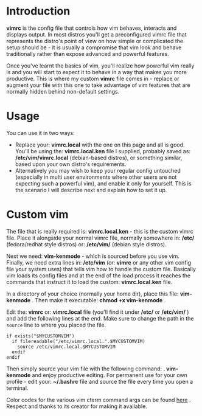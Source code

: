 Introduction
============

**vimrc** is the config file that controls how vim behaves, interacts and displays output.
In most distros you'll get a preconfigured vimrc file that represents the distro's
point of view on how simple or complicated the setup should be - it is usually a
compromise that vim look and behave traditionally rather than expose advanced
and powerful features.

Once you've learnt the basics of vim, you'll realize how powerful vim really is
and you will start to expect it to behave in a way that makes you more productive.
This is where my custom **vimrc** file comes in - replace or augment your file
with this one to take advantage of vim features that are normally hidden behind
non-default settings.


Usage
=====

You can use it in two ways:
* Replace your:  **vimrc.local**  with the one on this page and all is good.
You'll be using the:  **vimrc.local.ken**  file I supplied, probably saved
as:  **/etc/vim/vimrc.local**  (debian-based distros), or something similar,
based upon your own distro's requirements.
* Alternatively you may wish to keep your regular config untouched
(especially in multi user environments where other users are not expecting such a powerful vim),
and enable it only for yourself.
This is the scenario I will describe next and explain how to set it up.


Custom vim
==========

The file that is really required is:   **vimrc.local.ken**   - this is the custom vimrc file.
Place it alongside your normal vimrc file, normally somewhere in:  **/etc/**  (fedora/redhat
style distros) or:  **/etc/vim/** (debian style distros).

Next we need: **vim-kenmode**   -  which is sourced before you use vim.
Finally, we need extra lines in:  **/etc/vim**
(or:  **vimrc**  or any other vim config file your system uses)
that tells vim how to handle the custom file.
Basically vim loads its config files and at the end of the load process it reaches the commands
that instruct it to load the custom:   **vimrc.local.ken**   file.

In a directory of your choice (normally your home dir), place this file:  **vim-kenmode**   .
Then make it executable:  **chmod +x vim-kenmode**  .

Edit the:  **vimrc**  or: **vimrc.local**  file
(you'll find it under **/etc/**  or  **/etc/vim/** ) and add the following lines at the end.
Make sure to change the path in the `source` line to where you placed the file.


```
if exists("$MYCUSTOMVIM")
  if filereadable("/etc/vimrc.local.".$MYCUSTOMVIM)
    source /etc/vimrc.local.$MYCUSTOMVIM
  endif
endif
```


Then simply source your vim file with the following command:  **. vim-kenmode**
and enjoy productive editing.
For permanent use for your own profile - edit your:  **~/.bashrc**  file and source
the file every time you open a terminal.

Color codes for the various vim cterm command args can be found
[here](https://upload.wikimedia.org/wikipedia/commons/thumb/1/15/Xterm_256color_chart.svg/1404px-Xterm_256color_chart.svg.png) .
Respect and thanks to its creator for making it available.



